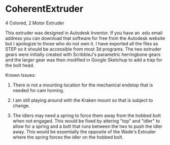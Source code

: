 CoherentExtruder
================

4 Colored, 2 Motor Extruder


This extruder was designed in Autodesk Inventor. If you have an .edu email address you can download that software for free from the Autodesk website but I apologize to those who do not own it. I have exported all the files as STEP so it should be accessible from most 3d programs. The two extruder gears were initially created with ScribbleJ's parametric herringbone gears and the larger gear was then modified in Google Sketchup to add a trap for the bolt head.

Known Issues:

1) There is not a mounting location for the mechanical endstop that is needed for cam homing.

2) I am still playing around with the Kraken mount so that is subject to change.

3) The idlers may need a spring to force them away from the hobbed bolt when not engaged. This would be fixed by altering "top" and "idler" to allow for a spring and a bolt that runs between the two to push the idler away. This would be essentially the opposite of the Wade's Extruder where the spring forces the idler on the hobbed bolt.
